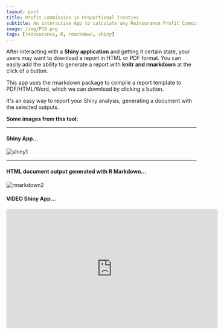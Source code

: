```yaml
---
layout: post
title: Profit Commission in Proportional Treaties
subtitle: An interactive App to calculate any Reinsurance Profit Commission...
image: /img/PC6.png
tags: [reinsurance, R, rmarkdown, shiny]
---
```


After interacting with a **Shiny application** and getting it certain state, your users may want to download a report in HTML or PDF format.
You can easily add the ability to generate a report with **knitr and rmarkdown** at the click of a button.

This app uses the rmarkdown package to compile a report template to PDF/HTML/Word, which we can download by clicking a button.

It's an easy way to report your Shiny analysis, generating a document with the selected outputs.

**Some images from this tool:**
* * *
#### Shiny App...
![shiny1](http://i65.tinypic.com/in511k.png)
* * *
#### HTML document output generated with R Markdown...
![rmarkdown2](http://i65.tinypic.com/9uuts1.png)

#### VIDEO Shiny App...
<iframe width="560" height="315" src="https://www.youtube.com/embed/QI6P_lrFMo0" frameborder="0" allow="accelerometer; autoplay; encrypted-media; gyroscope; picture-in-picture" allowfullscreen></iframe>
